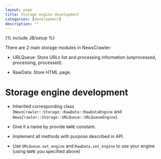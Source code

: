 ```yaml
---
layout: page
title: Storage engine development
categories: [development]
description: ""
---
```

{% include JB/setup %}

There are 2 main storage modules in NewsCrawler:

* URLQueue: Store URLs list and processing information (unprocessed,
  processing, processed).

* RawData: Store HTML page.

# Storage engine development

* Inherited corresponding class
  (`NewsCrawler::Storage::RawData::RawDataEngine` and
  ` NewsCrawler::Storage::URLQueue::URLQueueEngine`).

* Give it a name by provide `NAME` constant.

* Implement all methods with purpose described in API.

* Use `URLQueue.set_engine` and `RawData.set_engine` to use your
  engine (using `NAME` you specified above)
